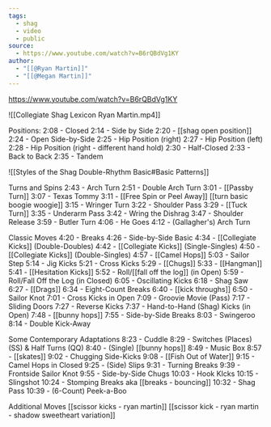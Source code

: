 ```yaml
---
tags:
  - shag
  - video
  - public
source:
  - https://www.youtube.com/watch?v=B6rQBdVg1KY
author:
  - "[[@Ryan Martin]]"
  - "[[@Megan Martin]]"
---
```

https://www.youtube.com/watch?v=B6rQBdVg1KY

![[Collegiate Shag Lexicon Ryan Martin.mp4]]


Positions:
2:08 - Closed
2:14 - Side by Side
2:20 - [[shag open position]]
2:24 - Open Side-by-Side
2:25 - Hip Position (right)
2:27 - Hip Position (left)
2:28 - Hip Position (right - different hand hold)
2:30 - Half-Closed
2:33 - Back to Back
2:35 - Tandem

![[Styles of the Shag Double-Rhythm Basic#Basic Patterns]]

Turns and Spins
2:43 - Arch Turn
2:51 - Double Arch Turn
3:01 - [[Passby Turn]]
3:07 - Texas Tommy
3:11 - [[Free Spin or Peel Away]] [[turn basic boogie woogie]]
3:15 - Wringer Turn
3:22 - Shoulder Pass
3:29 - [[Tuck Turn]]
3:35 - Underarm Pass
3:42 - Wring the Dishrag
3:47 - Shoulder Release
3:59 - Butler Turn
4:06 - He Goes
4:12 - (Gallagher's) Arch Turn

Classic Moves
4:20 - Breaks 
4:26 - Side-by-Side Basic
4:34 - [[Collegiate Kicks]] (Double-Doubles)
4:42 - [[Collegiate Kicks]] (Single-Singles)
4:50 - [[Collegiate Kicks]] (Double-Singles)
4:57 - [[Camel Hops]]
5:03 - Sailor Step
5:14 - Jig Kicks
5:21 - Cross Kicks
5:29 - [[Chugs]]
5:33 - [[Hangman]]
5:41 - [[Hesitation Kicks]]
5:52 - Roll/[[fall off the log]] (in Open)
5:59 - Roll/Fall Off the Log (in Closed)
6:05 - Oscillating Kicks
6:18 - Shag Saw
6:27 - [[Drags]]
6:34 - Eight-Count Breaks
6:40 - [[kick throughs]]
6:50 - Sailor Knot
7:01 - Cross Kicks in Open
7:09 - Groovie Movie (Pass)
7:17 - Sliding Doors
7:27 - Reverse Kicks
7:37 - Hand-to-Hand (Shag) Kicks (in Open)
7:48 - [[bunny hops]]
7:55 - Side-by-Side Breaks
8:03 - Swingeroo
8:14 - Double Kick-Away

Some Contemporary Adaptations
8:23 - Cuddle
8:29 - Switches (Places) (SS) & Half Turns (QQ)
8:40 - (Single) [[bunny hops]]
8:49 - Music Box
8:57 - [[skates]]
9:02 - Chugging Side-Kicks
9:08 - [[Fish Out of Water]]
9:15 - Camel Hops in Closed
9:25 - (Side) Slips
9:31 - Turning Breaks
9:39 - Frontside Sailor Knot
9:55 - Side-by-Side Chugs
10:03 - Hook KIcks
10:15 - Slingshot
10:24 - Stomping Breaks aka [[breaks - bouncing]]
10:32 - Shag Pass
10:39 - (6-Count) Peek-a-Boo

Additional Moves 
[[scissor kicks - ryan martin]]
[[scissor kick - ryan martin - shadow sweetheart variation]]